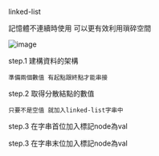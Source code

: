 linked-list

  記憶體不連續時使用 可以更有效利用瑣碎空間 
  
  ![image](https://github.com/qsceszwdvrdx/hello/blob/master/week1/linked-list.png)
  
  step.1 建構資料的架構
  
    準備兩個數值 有起點跟終點才能串接
  
  
  step.2 取得分散結點的數值 
  
    只要不是空值 就加入linked-list字串中
  
  step.3 在字串首位加入標記node為val
  
  step.3 在字串末位加入標記node為val
    
    
  
 
